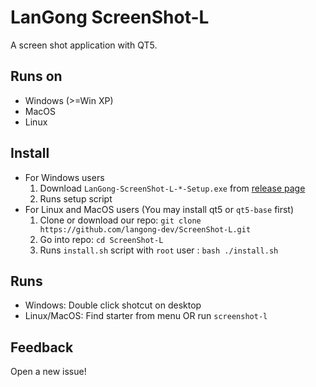 # LanGong ScreenShot-L

A screen shot application with QT5.

## Runs on

- Windows (>=Win XP)
- MacOS
- Linux

## Install

- For Windows users
  1. Download `LanGong-ScreenShot-L-*-Setup.exe` from [release page](https://github.com/langong-dev/ScreenShot-L/releases)
  2. Runs setup script
- For Linux and MacOS users (You may install qt5 or `qt5-base` first)
  1. Clone or download our repo: `git clone https://github.com/langong-dev/ScreenShot-L.git`
  2. Go into repo: `cd ScreenShot-L`
  3. Runs `install.sh` script with `root` user : `bash ./install.sh`

## Runs

- Windows: Double click shotcut on desktop
- Linux/MacOS: Find starter from menu OR run `screenshot-l`

## Feedback

Open a new issue!

